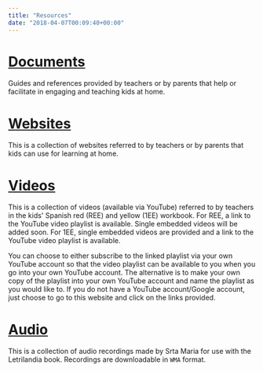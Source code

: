 ```yaml
---
title: "Resources"
date: "2018-04-07T00:09:40+00:00"
---
```


# [Documents](/documents)

Guides and references provided by teachers or by parents that help or facilitate in engaging and teaching kids at home.

# [Websites](/websites)

This is a collection of websites referred to by teachers or by parents that kids can use for learning at home.

# [Videos](/videos)

This is a collection of videos (available via YouTube) referred to by teachers in the kids' Spanish red (REE) and yellow (1EE) workbook. For REE, a link to the YouTube video playlist is available. Single embedded videos will be added soon. For 1EE, single embedded videos are provided and a link to the YouTube video playlist is available.

You can choose to either subscribe to the linked playlist via your own YouTube account so that the video playlist can be available to you when you go into your own YouTube account. The alternative is to make your own copy of the playlist into your own YouTube account and name the playlist as you would like to. If you do not have a YouTube account/Google account, just choose to go to this website and click on the links provided.


# [Audio](/audio)

This is a collection of audio recordings made by Srta Maria for use with the Letrilandia book. Recordings are downloadable in `WMA` format.
